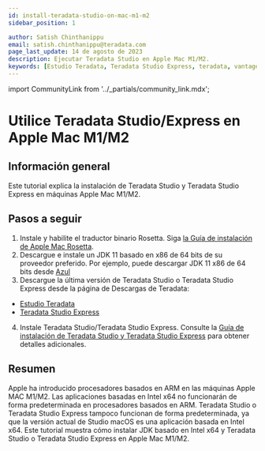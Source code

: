 ```yaml
---
id: install-teradata-studio-on-mac-m1-m2
sidebar_position: 1

author: Satish Chinthanippu
email: satish.chinthanippu@teradata.com
page_last_update: 14 de agosto de 2023
description: Ejecutar Teradata Studio en Apple Mac M1/M2.
keywords: [Estudio Teradata, Teradata Studio Express, teradata, vantage, Mac, Apple Mac, Apple Mac M1, Apple Mac M2, Procesador basado en ARM.]
---
```


import CommunityLink from '../_partials/community_link.mdx';

# Utilice Teradata Studio/Express en Apple Mac M1/M2

## Información general

Este tutorial explica la instalación de Teradata Studio y Teradata Studio Express en máquinas Apple Mac M1/M2.

## Pasos a seguir

1. Instale y habilite el traductor binario Rosetta. Siga [la Guía de instalación de Apple Mac Rosetta](https://support.apple.com/en-us/HT211861).
2. Descargue e instale un JDK 11 basado en x86 de 64 bits de su proveedor preferido. Por ejemplo, puede descargar JDK 11 x86 de 64 bits desde [Azul](https://www.azul.com/downloads/?version=java-11-lts&os=macos&architecture=x86-64-bit&package=jdkGet)
3. Descargue la última versión de Teradata Studio o Teradata Studio Express desde la página de Descargas de Teradata:
* [Estudio Teradata](https://downloads.teradata.com/download/tools/teradata-studio)
* [Teradata Studio Express](https://downloads.teradata.com/download/tools/teradata-studio-express)
4. Instale Teradata Studio/Teradata Studio Express. Consulte la [Guía de instalación de Teradata Studio y Teradata Studio Express](./attachments/Studio-Express-InstallGuide.pdf) para obtener detalles adicionales.

## Resumen

Apple ha introducido procesadores basados ​​en ARM en las máquinas Apple MAC M1/M2. Las aplicaciones basadas en Intel x64 no funcionarán de forma predeterminada en procesadores basados ​​en ARM. Teradata Studio o Teradata Studio Express tampoco funcionan de forma predeterminada, ya que la versión actual de Studio macOS es una aplicación basada en Intel x64. Este tutorial muestra cómo instalar JDK basado en Intel x64 y Teradata Studio o Teradata Studio Express en Apple Mac M1/M2.

<CommunityLink />